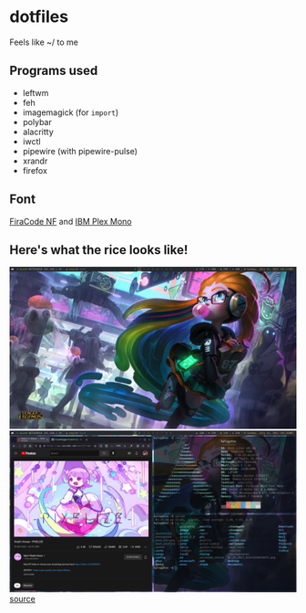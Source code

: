 # dotfiles
Feels like ~/ to me

## Programs used
* leftwm
* feh
* imagemagick (for `import`)
* polybar
* alacritty
* iwctl
* pipewire (with pipewire-pulse)
* xrandr
* firefox

## Font
[FiraCode NF](https://www.nerdfonts.com/font-downloads) and [IBM Plex Mono](https://github.com/IBM/plex)

## Here's what the rice looks like!
![desktop.png](images/desktop.png)
![desktop-windowed.png](images/desktop-windowed.png)
[source](https://images.hdqwalls.com/wallpapers/bthumb/cyberpop-zoe-league-of-legends-z4.jpg)
